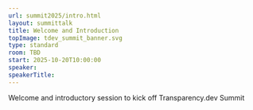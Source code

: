 ```yaml
---
url: summit2025/intro.html
layout: summittalk
title: Welcome and Introduction
topImage: tdev_summit_banner.svg
type: standard
room: TBD
start: 2025-10-20T10:00:00
speaker:
speakerTitle:
---
```


<div class="font-google font-medium">

Welcome and introductory session to kick off Transparency.dev Summit

</div>